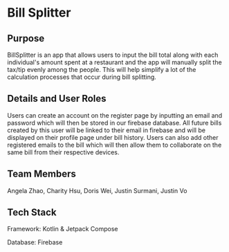 # Bill Splitter

## Purpose
BillSplitter is an app that allows users to input the bill total along with each individual's amount spent at a restaurant and the app will manually split the tax/tip evenly among the people. This will help simplify a lot of the calculation processes that occur during bill splitting.

## Details and User Roles
Users can create an account on the register page by inputting an email and password which will then be stored in our firebase database. All future bills created by this user will be linked to their email in firebase and will be displayed on their profile page under bill history. Users can also add other registered emails to the bill which will then allow them to collaborate on the same bill from their respective devices.

## Team Members
Angela Zhao, Charity Hsu, Doris Wei, Justin Surmani, Justin Vo

## Tech Stack

Framework: Kotlin & Jetpack Compose

Database: Firebase



